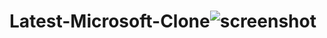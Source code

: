 # Latest-Microsoft-Clone![screenshot](https://user-images.githubusercontent.com/96513716/188210327-ef6a452d-7853-484d-9abf-3fdedb6a588d.png)
